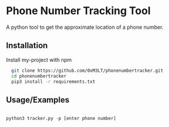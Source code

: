
# Phone Number Tracking Tool

A python tool to get the approximate location of a phone number.




## Installation

Install my-project with npm

```bash
  git clone https://github.com/0xM3LT/phonenumbertracker.git
  cd phonenumbertracker
  pip3 install -r requirements.txt
```


    
## Usage/Examples

```python

python3 tracker.py -p [enter phone number]

```
